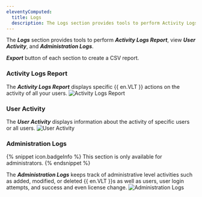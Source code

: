 ```yaml
---
eleventyComputed:
  title: Logs
  description: The Logs section provides tools to perform Activity Logs Report, view User Activity, and Administration Logs.
---
```

The ***Logs*** section provides tools to perform ***Activity Logs Report***, view ***User Activity***, and ***Administration Logs***.

 ***Export*** button of each section to create a CSV report.

### Activity Logs Report

The ***Activity Logs Report*** displays specific {{ en.VLT }} actions on the activity of all your users.
![Activity Logs Report](https://cdnweb.devolutions.net/docs/en/hub/Hub6081.png)

### User Activity

The ***User Activity*** displays information about the activity of specific users or all users.
![User Activity ](https://cdnweb.devolutions.net/docs/en/hub/Hub4133.png)

### Administration Logs

{% snippet icon.badgeInfo %}
This section is only available for administrators.
{% endsnippet %}

The ***Administration Logs*** keeps track of administrative level activities such as added, modified, or deleted {{ en.VLT }}s as well as users, user login attempts, and success and even license change.
![Administration Logs](https://cdnweb.devolutions.net/docs/en/hub/Hub4025.png)
